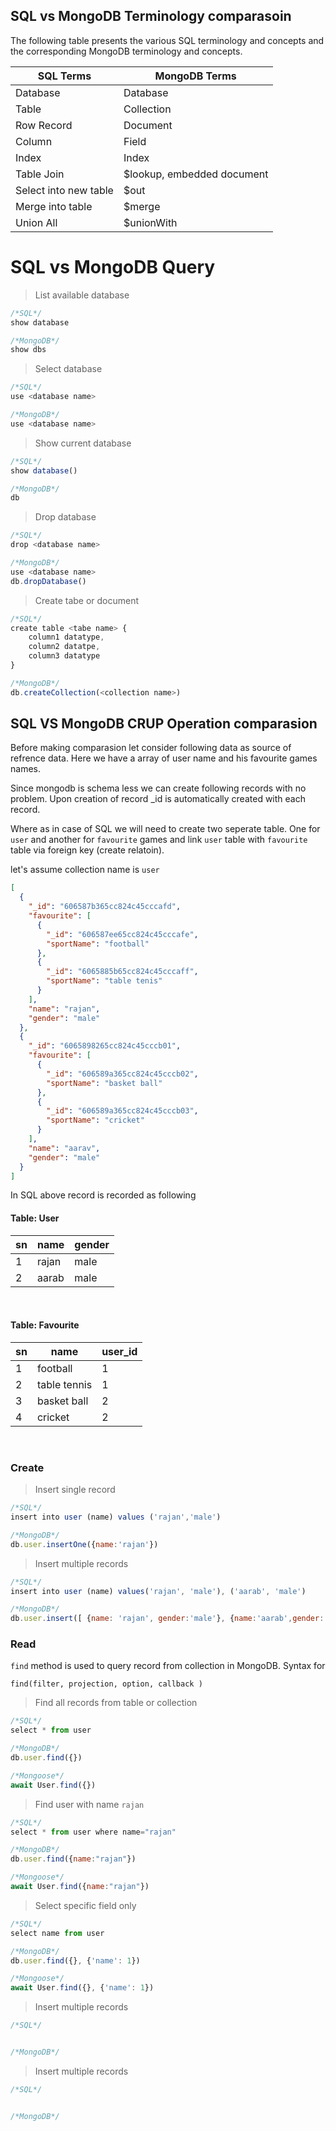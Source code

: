 ## SQL vs MongoDB Terminology comparasoin

The following table presents the various SQL terminology and concepts and the corresponding MongoDB terminology and concepts.


|SQL Terms | MongoDB Terms|
|-----|-----|
|Database| Database|
|Table|Collection|
|Row Record|Document|
|Column| Field|
|Index|Index|
|Table Join| $lookup, embedded document|
|Select into new table| $out|
|Merge into table| $merge|
|Union All| $unionWith|


# SQL vs MongoDB Query

>List available database
```js
/*SQL*/
show database

/*MongoDB*/
show dbs
```

>Select database
```js
/*SQL*/
use <database name>

/*MongoDB*/
use <database name>
```


>Show current database
```js
/*SQL*/
show database()

/*MongoDB*/
db
```

>Drop database
```js
/*SQL*/
drop <database name>

/*MongoDB*/
use <database name>
db.dropDatabase()
```


>Create tabe or document
```js
/*SQL*/
create table <tabe name> {
    column1 datatype,
    column2 datatpe,
    column3 datatype
}

/*MongoDB*/
db.createCollection(<collection name>)
```

## SQL VS MongoDB CRUP Operation comparasion

Before making comparasion let consider following data as source of refrence data. Here we have a array of user name and his favourite games names.

Since mongodb is schema less we can create following records with no problem. Upon creation of record _id is automatically created with each record.

Where as in case of SQL we will need to create two seperate table. One for `user` and another for `favourite` games and link  `user` table with `favourite` table via foreign key (create relatoin).

let's assume collection name is `user`
```json
[
  {
    "_id": "606587b365cc824c45cccafd",
    "favourite": [
      {
        "_id": "606587ee65cc824c45cccafe",
        "sportName": "football"
      },
      {
        "_id": "6065885b65cc824c45cccaff",
        "sportName": "table tenis"
      }
    ],
    "name": "rajan",
    "gender": "male"
  },
  {
    "_id": "6065898265cc824c45cccb01",
    "favourite": [
      {
        "_id": "606589a365cc824c45cccb02",
        "sportName": "basket ball"
      },
      {
        "_id": "606589a365cc824c45cccb03",
        "sportName": "cricket"
      }
    ],
    "name": "aarav",
    "gender": "male"
  }
]
```

In SQL above record is recorded as following

#### Table: User
|sn|name|gender|
|--|----|---|
|1 |rajan|male|
|2 |aarab|male|

<br>

#### Table: Favourite
|sn|name|user_id|
|--|----|-------|
|1 |football|1|
|2 |table tennis|1|
|3 |basket ball|2|
|4 |cricket|2|
<br>

### Create

>Insert single record
```js
/*SQL*/
insert into user (name) values ('rajan','male')

/*MongoDB*/
db.user.insertOne({name:'rajan'})
```

>Insert multiple records
```js
/*SQL*/
insert into user (name) values('rajan', 'male'), ('aarab', 'male')

/*MongoDB*/
db.user.insert([ {name: 'rajan', gender:'male'}, {name:'aarab',gender:'male'}])

```

### Read
`find` method is used to query record from collection in MongoDB. Syntax for 

`find(filter, projection, option, callback )`

>Find all records from table or collection
```js
/*SQL*/
select * from user

/*MongoDB*/
db.user.find({})

/*Mongoose*/
await User.find({})

```

>Find user with name `rajan`
```js
/*SQL*/
select * from user where name="rajan"

/*MongoDB*/
db.user.find({name:"rajan"})

/*Mongoose*/
await User.find({name:"rajan"})

```
    

>Select specific field only
```js
/*SQL*/
select name from user

/*MongoDB*/
db.user.find({}, {'name': 1})

/*Mongoose*/
await User.find({}, {'name': 1})

```
    

>Insert multiple records
```js
/*SQL*/


/*MongoDB*/

```
    

>Insert multiple records
```js
/*SQL*/


/*MongoDB*/

```
    






